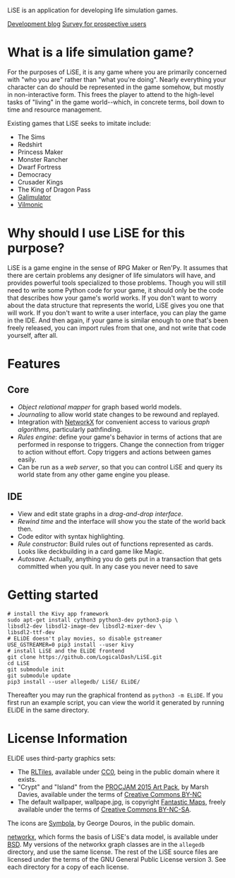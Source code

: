 LiSE is an application for developing life simulation games.

[Development blog](http://forums.tigsource.com/index.php?topic=35227.0)
[Survey for prospective users](https://goo.gl/7N1TBj)

# What is a life simulation game?

For the purposes of LiSE, it is any game where you are primarily
concerned with "who you are" rather than "what you're
doing". Nearly everything your character can do should be
represented in the game somehow, but mostly in non-interactive form. This frees
the player to attend to the high-level tasks of "living" in the game
world--which, in concrete terms, boil down to time and resource
management.

Existing games that LiSE seeks to imitate include:

* The Sims
* Redshirt
* Princess Maker
* Monster Rancher
* Dwarf Fortress
* Democracy
* Crusader Kings
* The King of Dragon Pass
* [Galimulator](https://snoddasmannen.itch.io/galimulator)
* [Vilmonic](https://bludgeonsoft.itch.io/)

# Why should I use LiSE for this purpose?

LiSE is a game engine in the sense of RPG Maker or Ren'Py. It assumes
that there are certain problems any designer of life simulators will
have, and provides powerful tools specialized to those
problems. Though you will still need to write some Python code for
your game, it should only be the code that describes how your game's
world works. If you don't want to worry about the data structure that
represents the world, LiSE gives you one that will work. If you don't
want to write a user interface, you can play the game in the IDE. And 
then again, if your game is similar enough to one that's been freely
released, you can import rules from that one, and not write that code
yourself, after all.

# Features

## Core

* *Object relational mapper* for graph based world models.
* *Journaling* to allow world state changes to be rewound and replayed.
* Integration with [NetworkX](http://networkx.github.io) for convenient access to various *graph algorithms*, particularly pathfinding.
* *Rules engine*: define your game's behavior in terms of actions that are performed in response to triggers. Change the connection from trigger to action without effort. Copy triggers and actions between games easily.
* Can be run as a *web server*, so that you can control LiSE and query its world state from any other game engine you please.

## IDE

* View and edit state graphs in a *drag-and-drop interface*.
* *Rewind time* and the interface will show you the state of the world back then.
* Code editor with syntax highlighting.
* *Rule constructor*: Build rules out of functions represented as cards. Looks like deckbuilding in a card game like Magic.
* *Autosave*. Actually, anything you do gets put in a transaction that gets committed when you quit. In any case you never need to save

# Getting started

```
# install the Kivy app framework
sudo apt-get install cython3 python3-dev python3-pip \
libsdl2-dev libsdl2-image-dev libsdl2-mixer-dev \
libsdl2-ttf-dev
# ELiDE doesn't play movies, so disable gstreamer
USE_GSTREAMER=0 pip3 install --user kivy
# install LiSE and the ELiDE frontend
git clone https://github.com/LogicalDash/LiSE.git
cd LiSE
git submodule init
git submodule update
pip3 install --user allegedb/ LiSE/ ELiDE/
```

Thereafter you may run the graphical frontend as ``python3 -m ELiDE``. If you first run an example script, you can view the world it generated by running ELiDE in the same directory.

# License Information

ELiDE uses third-party graphics sets:

* The [RLTiles](http://rltiles.sourceforge.net/), available under [CC0](http://creativecommons.org/publicdomain/zero/1.0/), being in the public domain where it exists.
* "Crypt" and "Island" from the [PROCJAM 2015 Art Pack](http://www.procjam.com/2015/09/procjam-art-pack-now-available/), by Marsh Davies, available under the terms of [Creative Commons BY-NC](http://creativecommons.org/licenses/by-nc/4.0/)
* The default wallpaper, wallpape.jpg, is copyright [Fantastic Maps](http://www.fantasticmaps.com/free-stuff/), freely available under the terms of [Creative Commons BY-NC-SA](https://creativecommons.org/licenses/by-nc-sa/3.0/).

The icons are [Symbola](http://users.teilar.gr/~g1951d/), by George
Douros, in the public domain.

[networkx](http://networkx.github.io/), which forms the basis of
LiSE's data model, is available under
[BSD](http://networkx.github.io/documentation/latest/reference/legal.html). My
versions of the networkx graph classes are in the ``allegedb``
directory, and use the same license. The rest of the LiSE source files
are licensed under the terms of the GNU General Public License version
3. See each directory for a copy of each license.
